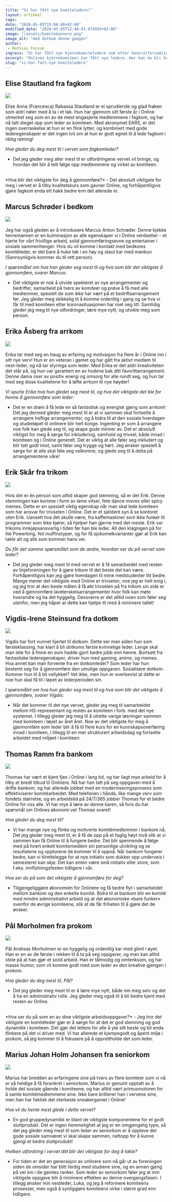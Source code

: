 ```yaml
---
title: "Vi har fått nye komiteledere!"
layout: artikkel
tags: 
date: "2020-05-03T15:06:40+02:00"
modified_date: "2020-05-05T12:46:43.074959+02:00"
image: "/assets/komitebannere.png"
image_alt: "med dotkom denne gangen"
author:
 - Mathias Fossum
ingress: "Vi har fått nye kjernekomiteledere som etter Generalforsamlingen 2020 skal lede den daglige administrasjonen av komiteene våre. Komitelederen har en unik mulighet til å konsentrere seg om komiteens kjerneområde i tett dialog med styrerepresentanten. Hver av lederne er valgt av sine medlemmer i komiteene og bærer et viktig oppdrag for at Online skal fungere mest effektivt. Vi tok en kjapp prat med dem for å høre hvordan det nye vervet behager!"
excerpt: "Onlines kjernekomiteer har fått nye ledere. Her kan du bli bedre kjent med dem!"
slug: "vi-har-fatt-nye-komiteledere"
---
```

## Elise Stautland fra fagkom
![](https://i.imgur.com/8uOVjpq.jpg)  
<br>
Elise Anna (Francesca) Rabassa Stautland er ei sprudlende og glad frøken som aldri nøler med å ta i et tak. Hun har gjennom sitt første år i Online utmerket seg som en av de mest engasjerte medlemmene i fagkom, og har nå tatt steget opp som leder av komiteen. Med akronymet EARS, er det ingen overraskelse at hun er en flink lytter, og kombinert med gode lederegenskaper er det ingen tvil om at hun er godt egnet til å lede fagkom i riktig retning!

*Hva gleder du deg mest til i vervet som fagkomleder?*  
- Det jeg gleder meg aller mest til er utfordringene vervet vil bringe, og hvordan det blir å tett følge opp medlemmene og virket av komiteen.  
<br>
*Hva blir det viktigste for deg å gjennomføre?*  
- Det absolutt viktigste for meg i vervet er å tilby kvalitetskurs som gavner Online, og forhåpentligvis gjøre fagkom enda ett hakk bedre enn det allerede er.  
<br>

## Marcus Schrøder i bedkom
![](https://i.imgur.com/92qYC8g.jpg)  
<br>
Jeg har også gleden av å introdusere Marcus Anton Schrøder. Denne kjekke herremannen er en kulminasjon av alle egenskaper vi i Online verdsetter - et hjerte for vårt frivillige arbeid, solid gjennomføringsevne og entertainer i sosiale sammenhenger. Hvis du vil komme i kontakt med bedkoms komitèleder, er det bare å huke tak i en høy og staut kar med manbun (Sannsynligvis kommer du til rett person).

*I spørsmålet om hva han gleder seg mest til og hva som blir det viktigste å gjennomføre, svarer Marcus:*  
- Det viktigste er nok å utvide spekteret av nye arrangementer og bedrifter, samarbeid på tvers av komiteer og prøve å få med alle medlemmer, spesielt de som ikke har vært på et bedriftsarrangement før. Jeg gleder meg skikkelig til å komme ordentlig i gang og se hva vi får til med komiteen etter koronasituasjonen har roet seg litt. Samtidig gleder jeg meg til nye utfordringer, lære mye nytt, og utvikle meg som person.  

## Erika Åsberg fra arrkom
![](https://i.imgur.com/fsPaMMY.jpg)  
<br>
Erika tar med seg en haug av erfaring og motivasjon fra flere år i Online inn i sitt nye verv! Hun er en veteran i gamet og har gått fra aktivt medlem til nest-leder, og nå tar styringa som leder. Med Erika er det aldri kreativiteten det står på, og hun var garantert en av hodene bak ditt favorittarrangement. Denne dama oser av positiv energi og omsorg for alle rundt seg, og hun tar med seg disse kvalitetene for å løfte arrkom til nye høyder!

*Vi spurte Erika hva hun gledet seg mest til, og hva det viktigste det ble for henne å gjennomføre som leder:*  
- Det er en drøm å få lede en så fantastisk og energisk gjeng som arrkom! Det jeg dermed gleder meg mest til er at vi sammen skal fortsette å arrangere heftige arrangementer, og å bidra til at den sosiale hverdagen og studieløpet til onlinere blir helt konge. Ingenting er som å arrangere noe folk kan glede seg til, og skape gode minner av. Det er absolutt viktigst for meg å sørge for inkludering, samhold og trivsel, både innad i komiteen og i Online generelt. Det er viktig at alle føler seg inkludert og blir tatt godt imot, samt føler seg trygge og hørt. Jeg ønsker spesielt å sørge for at alle skal føle seg velkomne, og glede seg til å delta på arrangementene våre!  

## Erik Skår fra trikom
![](https://i.imgur.com/7w8T28h.jpg)  
<br>
Hvis det er én person som alltid skaper god stemning, så er det Erik. Denne stemningen kan komme i form av lame vitser, fete dance moves eller spicy memes. Dette er en spesielt viktig egenskap når man skal lede komiteen som har ansvar for trivselen i Online. Det er et sjeldent syn å se kontoret uten Erik. Uansett hva det skulle være, fra kaffemaskiner som ikke funker til programmer som ikke kjører, så hjelper han gjerne med det meste. Erik var trikoms innkjøpsansvarlig i tiden før han ble leder. All den klagingen på for lite Powerking, feil muffinstyper, og for få sjokomelkvarianter gjør at Erik kan takle alt og alle som kommer hans vei.  

*Du får det samme spørsmålet som de andre, hvordan ser du på vervet som leder?*  
- Det jeg gleder meg mest til med vervet er å få samarbeidet med resten av linjeforeningen for å gjøre trikom til det beste det kan være. Forhåpentligvis kan jeg gjøre hverdagen til mine medstudenter litt bedre. Mange mener det viktigste med Online er trivselen, noe jeg er helt enig i, og jeg tror at den beste måten å få økt trivselen på fra trikom sin side er ved å gjennomføre laveterskelsarrangementer hvor folk kan møte hverandre og ha det hyggelig. Dessverre er det alltid noen som føler seg utenfor, men jeg håper at dette kan hjelpe til med å minimere tallet!  

## Vigdis-Irene Steinsund fra dotkom
![](https://i.imgur.com/tFnFH44.jpg)  
<br>
Vigdis har fort vunnet hjertet til dotkom. Dette ser man siden hun som førsteklassing, har klart å bli dotkoms første kvinnelige leder. Lenge skal man lete for å finne en som hadde gjort bedre jobb enn henne. Bortsett fra fantastiske lederegenskaper, driver hun med gaming, anime, og memes. Hva annet kan man forvente fra en dotkomleder? Som leder har hun bestemt seg for å gjennomføre den umulige oppgaven. Sosialisere dotkom. Kommer hun til å bli vellykket? Vet ikke, men hun er overbevist at dette er noe hun skal få til i løpet av lederperioden sin.  

*I spørsmålet om hva hun gleder seg mest til og hva som blir det viktigste å gjennomføre, svarer Vigdis:*  
- Når det kommer til det nye vervet, gleder jeg meg til samarbeidet mellom HS-representant og resten av komiteen i forb. med det nye systemet. I tillegg gleder jeg meg til å utrette varige løsninger sammen med komiteen i løpet av året året. Noe av det viktigste for meg å gjennomføre som leder blir å få til flere kurs for en kunnskapsoverføring innad i komiteen, i tillegg til en mer strukturert arbeidsdag og fortsette arbeidet med miljøet i komiteen.

## Thomas Ramm fra bankom
![](https://i.imgur.com/nE60dxJ.jpg)  
<br>
Thomas har vært et kjent fjes i Online i lang tid, og har ilagt mye arbeid for å tilby et bredt tilbud til Onlinere. Nå har han tatt på seg oppgaven med å drifte bankom, og har allerede jobbet med en moderniseringsprosess som effektiviserer komitéarbeidet. Med telefonen i hånda, like mange verv som fondets størrelse, og en arbeidstid på 24/7/365 jobber Thomas for et bedre Online for oss alle. Vi har mye å lære av denne karen, så hvis du har spørsmål om Onlines økonomi vet Thomas svaret!  

*Hva gleder du deg mest til?*  
- Vi har mange nye og flinke og motiverte komitémedlemmer i bankom nå. Det jeg gleder meg mest til, er å få de opp på et faglig høyt nivå slik at vi sammen kan få Online til å fungere bedre. Det blir spennende å følge med på hvert enkelt komitemedlem sin personlige utvikling og se resultatene og oppturene de kommer til å oppnå. Når bankom fungerer bedre, kan vi tilrettelegge for at nye initiativ som dukker opp underveis i semesteret kan skje. Det kan enten være små initiativ eller store, som f.eks. innflytningsfesten tidligere i vår.  

*Hva ser du på som det viktigste å gjennomføre for deg?*  
- Tilgjengeliggjøre økonomien for Onlinere og få bedre flyt i samarbeidet mellom bankom og den enkelte komité. Bidra til at bankom blir en komité med mindre administrativt arbeid og at det økonomiske «bare funker» ovenfor de øvrige komiteene, slik at de får friheten til å gjøre det de ønsker.  

## Pål Morholmen fra prokom
![](https://i.imgur.com/iLQuvBU.jpg)  
<br>
Pål Andreas Morholmen er en hyggelig og ordentlig kar med glimt i øyet. Han er en av de første i rekken til å ta på seg oppgaver, og man kan alltid stole på at han gjør et solid arbeid. Han er tålmodig og omtenksom, og har masse humor, som vil komme godt med som leder av den kreative gjengen i prokom.  

*Hva gleder du deg mest til, Pål?*  
- Det jeg gleder meg mest til er å lære mye nytt, både om meg selv og det å ha en administrativ rolle. Jeg gleder meg også til å bli bedre kjent med resten av Online.   
<br>
*Hva ser du på som en av dine viktigste arbeidsoppgaver?*  
- Jeg tror det viktigste en komitéleder gjør er å sørge for at det er god stemning og god dynamikk i komiteen. Det gjør det lettere for alle å yte sitt beste og bli enda flinkere på det vi driver med. Vi har allerede et kjempegodt og åpent miljø i prokom, så jeg kommer til å fokusere på å opprettholde det som leder.  

## Marius Johan Holm Johansen fra seniorkom
![](https://i.imgur.com/m89Tk4C.jpg)  
<br>
Marius har bredden av erfaringene sine på tvers av flere komiteer som vi nå er så heldige å få forankret i seniorkom. Marius er genuint opptatt av å holde det sosiale gående i komiteene, og har alltid vært primusmotoren for å samle komitémedlemmene sine. Ikke bare brillierer han i vervene sine, men han har faktisk det sterkeste sneakergamet i Online!

*Hva vil du hente mest glede i dette vervet?*  
- En god gruppedynamikk er blant de viktigste komponentene for et godt sluttprodukt. Det er ingen hemmelighet at jeg er en omgjengelig type, så det jeg gleder meg mest til som leder av seniorkom er å oppleve det gode sosiale samværet vi skal skape sammen, nettopp for å kunne gjengi et bedre sluttprodukt!  

*Hvilken utfordring i vervet ditt blir det viktigste for deg å takle?*  
- For tiden er det en generasjon av onlinere som nå går ut av foreningen siden de omsider har blitt ferdig med studiene sine, og en annen gjeng på vei inn i de gamles ranker. Som leder av seniorkom føler jeg at min viktigste oppgave blir å minimere effekten av denne overgangsfasen. I tillegg ønsker min nestleder, Luka, og jeg å reformere komiteens prosesser, men også å synliggjøre komiteens virke i større grad enn tidligere.